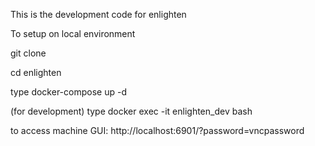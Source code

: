 <p> This is the development code for enlighten </p>
<p> To setup on local environment</p>
<p> git clone
<p>cd enlighten </p>
<p>type docker-compose up -d </p>
<p>(for development) type docker exec -it enlighten_dev bash </p>
<p> to access machine GUI: http://localhost:6901/?password=vncpassword </p>
